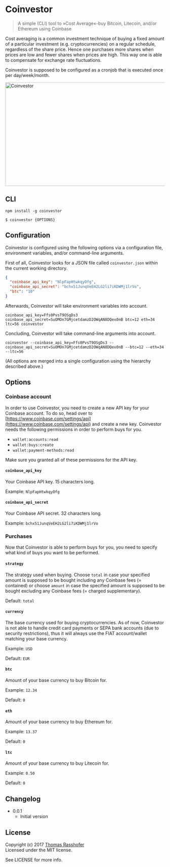 # Coinvestor

> A simple (CLI) tool to »Cost Average«-buy Bitcoin, Litecoin, and/or Ethereum using Coinbase

Cost averaging is a common investment technique of buying a fixed amount of a particular investment (e.g. cryptocurrencies) on a regular schedule, regardless of the share price. Hence one purchases more shares when prices are low and fewer shares when prices are high. This way one is able to compensate for exchange rate fluctuations.

Coinvestor is supposed to be configured as a cronjob that is executed once per day/week/month.

<img src="https://cdn.rawgit.com/rasshofer/coinvestor/master/screenshot.png" alt="Coinvestor" width="675" height="327">

## CLI

```shell
npm install -g coinvestor
```

```shell
$ coinvestor {OPTIONS}
```

## Configuration

Coinvestor is configured using the following options via a configuration file, environment variables, and/or command-line arguments.

First of all, Coinvestor looks for a JSON file called `coinvestor.json` within the current working directory.

```json
{
  "coinbase_api_key": "NlpFapHtwkqyOfg",
  "coinbase_api_secret": "bchx51JunqVeEH2LG2li7iKDWMj1lrVo",
  "btc": "10"
}
```

Afterwards, Coinvestor will take environment variables into account.

```shell
coinbase_api_key=Ffs0PvsT9OSgDs3 coinbase_api_secret=SuOMOn7GMjcetdamzD2OWqAN8DQex0nB btc=12 eth=34 ltc=56 coinvestor
```

Concluding, Coinvestor will take command-line arguments into account.

```shell
coinvestor --coinbase_api_key=Ffs0PvsT9OSgDs3 --coinbase_api_secret=SuOMOn7GMjcetdamzD2OWqAN8DQex0nB --btc=12 --eth=34 --ltc=56
```

(All options are merged into a single configuration using the hierarchy described above.)

## Options

### Coinbase account

In order to use Coinvestor, you need to create a new API key for your Coinbase account. To do so, head over to [https://www.coinbase.com/settings/api](https://www.coinbase.com/settings/api) and create a new key. Coinvestor needs the following permissions in order to perform buys for you.

- `wallet:accounts:read`
- `wallet:buys:create`
- `wallet:payment-methods:read`

Make sure you granted all of these permissions for the API key.

#### `coinbase_api_key`

Your Coinbase API key. 15 characters long.

Example: `NlpFapHtwkqyOfg`

#### `coinbase_api_secret`

Your Coinbase API secret. 32 characters long.

Example: `bchx51JunqVeEH2LG2li7iKDWMj1lrVo`

### Purchases

Now that Coinvestor is able to perform buys for you, you need to specify what kind of buys you want to be performed.

#### `strategy`

The strategy used when buying. Choose `total` in case your specified amount is supposed to be bought including any Coinbase fees (= contained) or choose `amount` in case the specified amount is supposed to be bought excluding any Coinbase fees (= charged supplementary).

Default: `total`

#### `currency`

The base currency used for buying cryptocurrencies. As of now, Coinvestor is not able to handle credit card payments or SEPA bank accounts (due to security restrictions), thus it will always use the FIAT account/wallet matching your base currency.

Example: `USD`

Default: `EUR`

#### `btc`

Amount of your base currency to buy Bitcoin for.

Example: `12.34`

Default: `0`

#### `eth`

Amount of your base currency to buy Ethereum for.

Example: `13.37`

Default: `0`

#### `ltc`

Amount of your base currency to buy Litecoin for.

Example: `0.50`

Default: `0`

## Changelog

* 0.0.1
  * Initial version

## License

Copyright (c) 2017 [Thomas Rasshofer](http://thomasrasshofer.com/)  
Licensed under the MIT license.

See LICENSE for more info.
